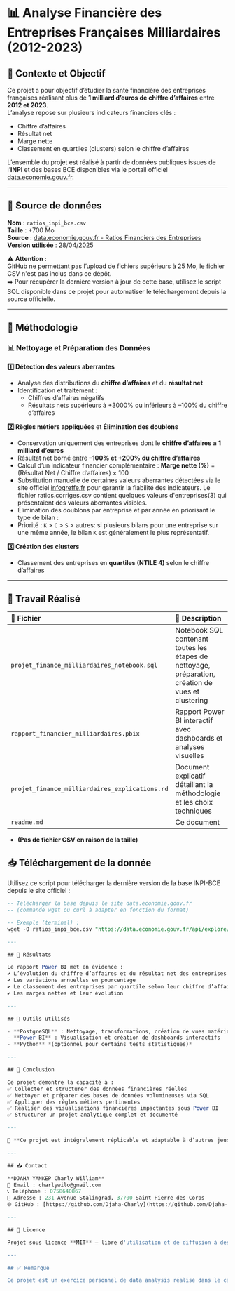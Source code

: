 # 📊 Analyse Financière des Entreprises Françaises Milliardaires (2012-2023)

## 📌 Contexte et Objectif

Ce projet a pour objectif d’étudier la santé financière des entreprises françaises réalisant plus de **1 milliard d’euros de chiffre d’affaires** entre **2012 et 2023**.  
L’analyse repose sur plusieurs indicateurs financiers clés :  
- Chiffre d’affaires  
- Résultat net  
- Marge nette  
- Classement en quartiles (clusters) selon le chiffre d’affaires  

L’ensemble du projet est réalisé à partir de données publiques issues de l’**INPI** et des bases BCE disponibles via le portail officiel [data.economie.gouv.fr](https://data.economie.gouv.fr/explore/dataset/ratios_inpi_bce).

---

## 📌 Source de données

**Nom** : `ratios_inpi_bce.csv`  
**Taille** : +700 Mo  
**Source** : [data.economie.gouv.fr - Ratios Financiers des Entreprises](https://data.economie.gouv.fr/explore/dataset/ratios_inpi_bce)  
**Version utilisée** : 28/04/2025

⚠️ **Attention :**  
GitHub ne permettant pas l’upload de fichiers supérieurs à 25 Mo, le fichier CSV n'est pas inclus dans ce dépôt.  
➡️ Pour récupérer la dernière version à jour de cette base, utilisez le script SQL disponible dans ce projet pour automatiser le téléchargement depuis la source officielle.

---

## 📌 Méthodologie

### 📊 Nettoyage et Préparation des Données  

**1️⃣ Détection des valeurs aberrantes**  
- Analyse des distributions du **chiffre d’affaires** et du **résultat net**  
- Identification et traitement :
  - Chiffres d’affaires négatifs
  - Résultats nets supérieurs à +3000% ou inférieurs à –100% du chiffre d’affaires

**2️⃣ Règles métiers appliquées** et **Élimination des doublons**  
- Conservation uniquement des entreprises dont le **chiffre d’affaires ≥ 1 milliard d’euros**  
- Résultat net borné entre **–100% et +200% du chiffre d’affaires**  
- Calcul d’un indicateur financier complémentaire : **Marge nette (%)** = (Résultat Net / Chiffre d’affaires) × 100  
- Substitution manuelle de certaines valeurs aberrantes détectées via le site officiel [infogreffe.fr](https://www.infogreffe.fr/entreprise/) pour garantir la fiabilité des indicateurs. Le fichier ratios.corriges.csv contient quelques valeurs d'entreprises(3) qui présentaient des valeurs aberrantes visibles.
- Élimination des doublons par entreprise et par année en priorisant le type de bilan :
- Priorité : `K` > `C` > `S` > autres: si plusieurs bilans pour une entreprise sur une même année, le bilan `K` est généralement le plus représentatif.

**3️⃣ Création des clusters**  
- Classement des entreprises en **quartiles (NTILE 4)** selon le chiffre d’affaires  

---

## 📌 Travail Réalisé  

| 📂 Fichier                          | 📑 Description                                                               |
|:----------------------------------|:----------------------------------------------------------------------------|
| `projet_finance_milliardaires_notebook.sql` | Notebook SQL contenant toutes les étapes de nettoyage, préparation, création de vues et clustering |
| `rapport_financier_milliardaires.pbix`    | Rapport Power BI interactif avec dashboards et analyses visuelles            |
| `projet_finance_milliardaires_explications.rd` | Document explicatif détaillant la méthodologie et les choix techniques        |
| `readme.md`                | Ce document                        |
- **(Pas de fichier CSV en raison de la taille)**
  
## 📥 Téléchargement de la donnée

Utilisez ce script pour télécharger la dernière version de la base INPI-BCE depuis le site officiel :

```sql
-- Télécharger la base depuis le site data.economie.gouv.fr
-- (commande wget ou curl à adapter en fonction du format)

-- Exemple (terminal) :
wget -O ratios_inpi_bce.csv "https://data.economie.gouv.fr/api/explore/v2.1/catalog/datasets/ratios_inpi_bce/exports/csv?limit=-1"

---

## 📌 Résultats

Le rapport Power BI met en évidence :  
✔️ L’évolution du chiffre d’affaires et du résultat net des entreprises milliardaires de 2012 à 2023  
✔️ Les variations annuelles en pourcentage  
✔️ Le classement des entreprises par quartile selon leur chiffre d’affaires  
✔️ Les marges nettes et leur évolution  

---

## 📌 Outils utilisés  

- **PostgreSQL** : Nettoyage, transformations, création de vues matérialisées et clustering  
- **Power BI** : Visualisation et création de dashboards interactifs  
- **Python** *(optionnel pour certains tests statistiques)*

---

## 📌 Conclusion  

Ce projet démontre la capacité à :  
✅ Collecter et structurer des données financières réelles  
✅ Nettoyer et préparer des bases de données volumineuses via SQL  
✅ Appliquer des règles métiers pertinentes  
✅ Réaliser des visualisations financières impactantes sous Power BI  
✅ Structurer un projet analytique complet et documenté  

---

💼 **Ce projet est intégralement réplicable et adaptable à d’autres jeux de données d’entreprises, en conservant la même structure et règles d’analyse.**  

---

## 📥 Contact  

**DJAHA YANKEP Charly William**  
📧 Email : charlywilo@gmail.com  
📞 Téléphone : 0758640867  
📍 Adresse : 231 Avenue Stalingrad, 37700 Saint Pierre des Corps  
🌐 GitHub : [https://github.com/Djaha-Charly](https://github.com/Djaha-Charly)  

---

## 📌 Licence  

Projet sous licence **MIT** — libre d'utilisation et de diffusion à des fins non commerciales.

---

## ✅ Remarque  

Ce projet est un exercice personnel de data analysis réalisé dans le cadre d’une reconversion professionnelle vers le métier de Data Analyst.

